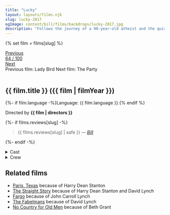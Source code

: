 ```yaml
---
title: "Lucky"
layout: layouts/films.njk
slug: lucky-2017
ogImage: content/bill/films/backdrops/lucky-2017.jpg
description: "Follows the journey of a 90-year-old atheist and the quirky characters that inhabit his off-the-map desert town. He finds himself at the precipice of life, thrust into a journey of self-exploration."
---
```


{% set film = films[slug] %}

<nav class="films">
  <div class="prev">
    <a href="../lady-bird-2017"><i class="fa-solid fa-chevron-left fa-xs"></i> Previous</a>
  </div>
  <div>
    <a class="simple" href="../">64 / 100</a>
  </div>
  <div class="next">
    <a href="../the-party-2017">Next <i class="fa-solid fa-chevron-right fa-xs"></i></a>
  </div>
  <div class="hint">
    <span class="prev-hint">
      <span class="sr-only">Previous film:</span>
      Lady Bird
    </span>
    <span class="next-hint">
      <span class="sr-only">Next film:</span>
      The Party
    </span>
  </div>
</nav>

<article class="film slug-lucky-2017">
  <div class="backdrop-and-poster">
    <img class="poster" src="../films/posters/{{ slug }}.jpg" alt="">
    <img class="backdrop" src="../films/backdrops/{{ slug }}.jpg" alt="">
  </div>

  <h1>{{ film.title }} ({{ film | filmYear }})</h1>

  <p>
    {%- if film.language -%}Language: {{ film.language }}.{% endif %}
    
  </p>

  <p class="director">
    Directed by <strong>{{ film | directors }}</strong>
  </p>

  {%- if films.reviews[slug] -%}
    <blockquote> 
      {{ films.reviews[slug] | safe }} <em>—&nbsp;<a href="/bill">Bill</a></em>
    </blockquote> 
  {%- endif -%}

  <section class="film-detail">
    <div>
      <details>
        <summary>
          <i class="fa-solid fa-masks-theater"></i>
          Cast
        </summary>
        <ul>
          {%- for cast in film.credits.cast -%}
            <li>
              {{ cast.name }} as <em>{{ cast.character }}</em>
            </li>
          {%- endfor -%}
        </ul>
      </details>
      <details>
        <summary>
          <i class="fa-solid fa-clapperboard"></i>
          Crew
        </summary>
        <ul>
          {%- for crew in film.credits.crew -%}
            <li>
              {{ crew.name }} &mdash; <em>{{ crew.job }}</em>
            </li>
          {%- endfor -%}
        </ul>
      </details>
    </div>
  </section>

  <section class="related-films">
  <h2>Related films</h2>
  <ul>
    <li><a href="../paris-texas-1984">Paris, Texas</a> because of Harry Dean Stanton</li>
<li><a href="../the-straight-story-1999">The Straight Story</a> because of Harry Dean Stanton and David Lynch</li>
<li><a href="../fargo-1996">Fargo</a> because of John Carroll Lynch</li>
<li><a href="../the-fabelmans-2022">The Fabelmans</a> because of David Lynch</li>
<li><a href="../no-country-for-old-men-2007">No Country for Old Men</a> because of Beth Grant</li>
  </ul>
</section>

</article>
